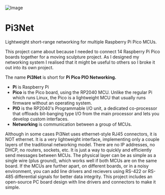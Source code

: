![Image](https://github.com/user-attachments/assets/b68b4a29-d54e-463c-ac13-183903618e21)

# Pi3Net

Lightweight short-range networking for multiple Raspberry Pi Pico MCUs.

This project came about because I needed to connect 14 Raspberry Pi Pico boards together for a moving sculpture project.  As I designed my networking system I realised that it might be useful to others so I broke it out into its own project.

The name **Pi3Net** is short for **Pi Pico PIO Networking.**
* **Pi** is Raspberry Pi
* **Pico** is the Pico board, using the RP2040 MCU.  Unlike the regular Pi which runs Linux, the Pico is a lightweight MCU that usually runs firmware without an operating system.
* **PIO** is the RP2040's Programmable I/O unit, a dedicated co-processor that offloads bit-banging type I/O from the main processor and lets you develop custom interfaces.
* **Networking** is communication between a group of MCUs.

Although in some cases Pi3Net uses ethernet-style RJ45 connectors, it is NOT ethernet.  It is a very lightweight interface, implementing only a couple layers of the traditional networking model.  There are no IP addresses, no DHCP, no routers, sockets, etc.  It is just a way to quickly and efficiently send messages between MCUs.  The physical layer can be as simple as a single wire (plus ground), which works well if both MCUs are on the same board.  If the MCUs are further apart, on different boards, or in a noisy environment, you can add line drivers and recievers using RS-422 or RS-485 differential signals for better data integrity.  This project includes an open-source PC board design with line drivers and connectors to make it simple.
